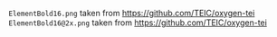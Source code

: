 `ElementBold16.png` taken from <https://github.com/TEIC/oxygen-tei>
`ElementBold16@2x.png` taken from <https://github.com/TEIC/oxygen-tei>
